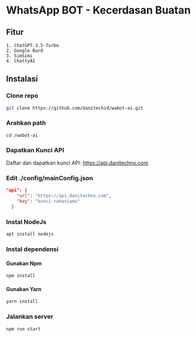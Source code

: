# WhatsApp BOT - Kecerdasan Buatan
## Fitur
`1. ChatGPT-3.5-Turbo`<br>
`2. Google Bard`<br>
`3. SimSimi`<br>
`4. ChattyAI`

## Instalasi
### Clone repo
```bash
git clone https://github.com/danitechid/wabot-ai.git
```

### Arahkan path
```
cd /wabot-ai
```

### Dapatkan Kunci API
Daftar dan dapatkan kunci API: <a href="https://api.danitechno.com">https://api.danitechno.com</a>

### Edit ./config/mainConfig.json
```json
"api": {
    "url": "https://api.danitechno.com",
    "key": "kunci-rahasiamu"
  }
```

### Instal NodeJs
```bash
apt install nodejs
```

### Instal dependensi
#### Gunakan Npm
```bash
npm install
```
#### Gunakan Yarn
```bash
yarn install
```

### Jalankan server
```bash
npm run start
```
